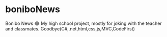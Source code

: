 # boniboNews
Bonibo News 😂 My high school project, mostly for joking with the teacher and classmates. Goodbye(C#,.net,html,css,js,MVC,CodeFirst)
